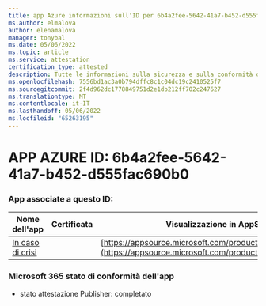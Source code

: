 ```yaml
---
title: app Azure informazioni sull'ID per 6b4a2fee-5642-41a7-b452-d555fac690b0
ms.author: elmalova
author: elenamalova
manager: tonybal
ms.date: 05/06/2022
ms.topic: article
ms.service: attestation
certification_type: attested
description: Tutte le informazioni sulla sicurezza e sulla conformità disponibili per 6b4a2fee-5642-41a7-b452-d555fac690b0.
ms.openlocfilehash: 7556bd1ac3a0b794dffc8c1c04dc19c2410525f7
ms.sourcegitcommit: 2f4d962dc1778849751d2e1db212ff702c247627
ms.translationtype: MT
ms.contentlocale: it-IT
ms.lasthandoff: 05/06/2022
ms.locfileid: "65263195"
---
```

# <a name="azure-app-id-6b4a2fee-5642-41a7-b452-d555fac690b0"></a>APP AZURE ID: 6b4a2fee-5642-41a7-b452-d555fac690b0


### <a name="apps-associated-with-this-id"></a>App associate a questo ID:
| **Nome dell'app** | **Certificata** | **Visualizzazione in AppSource** |
|--------------|---------------|-----------------------|
| [In caso di crisi](../forward/WA200003194.md) |  | [https://appsource.microsoft.com/product/office/WA200003194](https://appsource.microsoft.com/product/office/WA200003194) |

### <a name="microsoft-365-app-compliance-status"></a>Microsoft 365 stato di conformità dell'app
- stato attestazione Publisher: completato

